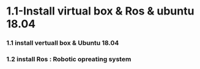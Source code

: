 # 1.1-Install virtual box & Ros & ubuntu 18.04 
### 1.1  install vertuall box & Ubuntu 18.04
### 1.2  install Ros : Robotic opreating system 
